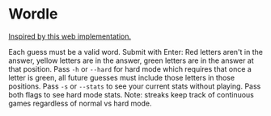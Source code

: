 # Wordle

[Inspired by this web implementation.](https://www.powerlanguage.co.uk/wordle/)

Each guess must be a valid word. Submit with Enter: Red letters aren't in the answer, yellow letters are in the answer, green letters are in the answer at that position. Pass `-h` or `--hard` for hard mode which requires that once a letter is green, all future guesses must include those letters in those positions. Pass `-s` or `--stats` to see your current stats without playing. Pass both flags to see hard mode stats. Note: streaks keep track of continuous games regardless of normal vs hard mode.